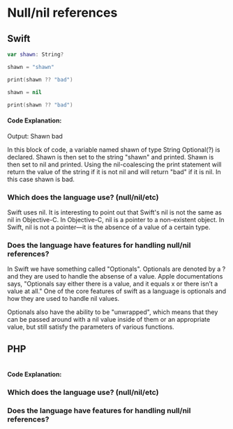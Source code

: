 # Null/nil references

## Swift
```swift
var shawn: String?

shawn = "shawn"

print(shawn ?? "bad")

shawn = nil

print(shawn ?? "bad")
```
#### Code Explanation:
Output: Shawn bad

In this block of code, a variable named shawn of type String Optional(?) is declared. Shawn is then set to the string "shawn" and printed. Shawn is then set to nil and printed. Using the nil-coalescing the print statement will return the value of the string if it is not nil and will return "bad" if it is nil. In this case shawn is bad. 
### Which does the language use? (null/nil/etc)
Swift uses nil. It is interesting to point out that Swift's nil is not the same as nil in Objective-C. In Objective-C, nil is a pointer to a non-existent object. In Swift, nil is not a pointer—it is the absence of a value of a certain type.
### Does the language have features for handling null/nil references?
In Swift we have something called "Optionals". Optionals are denoted by a ? and they are used to handle the absense of a value. Apple documentations says, "Optionals say either there is a value, and it equals x or there isn’t a value at all." One of the core features of swift as a language is optionals and how they are used to handle nil values.

Optionals also have the ability to be "unwrapped", which means that they can be passed around with a nil value inside of them or an appropriate value, but still satisfy the parameters of various functions.
## PHP
```php
```
#### Code Explanation:

### Which does the language use? (null/nil/etc)
### Does the language have features for handling null/nil references?